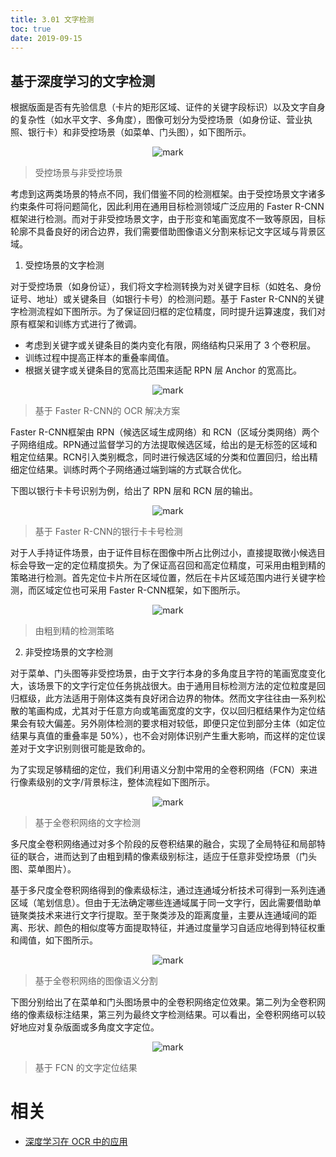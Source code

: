 ```yaml
---
title: 3.01 文字检测
toc: true
date: 2019-09-15
---
```


## 基于深度学习的文字检测

根据版面是否有先验信息（卡片的矩形区域、证件的关键字段标识）以及文字自身的复杂性（如水平文字、多角度），图像可划分为受控场景（如身份证、营业执照、银行卡）和非受控场景（如菜单、门头图），如下图所示。

<center>

![mark](http://images.iterate.site/blog/image/20190915/2by3pP4jbVXS.png?imageslim)

</center>

> 受控场景与非受控场景



考虑到这两类场景的特点不同，我们借鉴不同的检测框架。由于受控场景文字诸多约束条件可将问题简化，因此利用在通用目标检测领域广泛应用的 Faster R-CNN框架进行检测。而对于非受控场景文字，由于形变和笔画宽度不一致等原因，目标轮廓不具备良好的闭合边界，我们需要借助图像语义分割来标记文字区域与背景区域。

1. 受控场景的文字检测

对于受控场景（如身份证），我们将文字检测转换为对关键字目标（如姓名、身份证号、地址）或关键条目（如银行卡号）的检测问题。基于 Faster R-CNN的关键字检测流程如下图所示。为了保证回归框的定位精度，同时提升运算速度，我们对原有框架和训练方式进行了微调。

- 考虑到关键字或关键条目的类内变化有限，网络结构只采用了 3 个卷积层。
- 训练过程中提高正样本的重叠率阈值。
- 根据关键字或关键条目的宽高比范围来适配 RPN 层 Anchor 的宽高比。

<center>

![mark](http://images.iterate.site/blog/image/20190915/vslQIcrQS3FM.png?imageslim)

</center>

> 基于 Faster R-CNN的 OCR 解决方案



Faster R-CNN框架由 RPN（候选区域生成网络）和 RCN（区域分类网络）两个子网络组成。RPN通过监督学习的方法提取候选区域，给出的是无标签的区域和粗定位结果。RCN引入类别概念，同时进行候选区域的分类和位置回归，给出精细定位结果。训练时两个子网络通过端到端的方式联合优化。

下图以银行卡卡号识别为例，给出了 RPN 层和 RCN 层的输出。

<center>

![mark](http://images.iterate.site/blog/image/20190915/lIKY4gge4OQg.png?imageslim)

</center>

> 基于 Faster R-CNN的银行卡卡号检测



对于人手持证件场景，由于证件目标在图像中所占比例过小，直接提取微小候选目标会导致一定的定位精度损失。为了保证高召回和高定位精度，可采用由粗到精的策略进行检测。首先定位卡片所在区域位置，然后在卡片区域范围内进行关键字检测，而区域定位也可采用 Faster R-CNN框架，如下图所示。

<center>

![mark](http://images.iterate.site/blog/image/20190915/LaDUuJgBibxL.png?imageslim)

</center>

> 由粗到精的检测策略



2. 非受控场景的文字检测

对于菜单、门头图等非受控场景，由于文字行本身的多角度且字符的笔画宽度变化大，该场景下的文字行定位任务挑战很大。由于通用目标检测方法的定位粒度是回归框级，此方法适用于刚体这类有良好闭合边界的物体。然而文字往往由一系列松散的笔画构成，尤其对于任意方向或笔画宽度的文字，仅以回归框结果作为定位结果会有较大偏差。另外刚体检测的要求相对较低，即便只定位到部分主体（如定位结果与真值的重叠率是 50%），也不会对刚体识别产生重大影响，而这样的定位误差对于文字识别则很可能是致命的。

为了实现足够精细的定位，我们利用语义分割中常用的全卷积网络（FCN）来进行像素级别的文字/背景标注，整体流程如下图所示。

<center>

![mark](http://images.iterate.site/blog/image/20190915/GjYtx8QGJX8y.png?imageslim)

</center>

> 基于全卷积网络的文字检测


多尺度全卷积网络通过对多个阶段的反卷积结果的融合，实现了全局特征和局部特征的联合，进而达到了由粗到精的像素级别标注，适应于任意非受控场景（门头图、菜单图片）。

基于多尺度全卷积网络得到的像素级标注，通过连通域分析技术可得到一系列连通区域（笔划信息）。但由于无法确定哪些连通域属于同一文字行，因此需要借助单链聚类技术来进行文字行提取。至于聚类涉及的距离度量，主要从连通域间的距离、形状、颜色的相似度等方面提取特征，并通过度量学习自适应地得到特征权重和阈值，如下图所示。

<center>

![mark](http://images.iterate.site/blog/image/20190915/iq5pcWEdkjPN.png?imageslim)

</center>

> 基于全卷积网络的图像语义分割



下图分别给出了在菜单和门头图场景中的全卷积网络定位效果。第二列为全卷积网络的像素级标注结果，第三列为最终文字检测结果。可以看出，全卷积网络可以较好地应对复杂版面或多角度文字定位。

<center>

![mark](http://images.iterate.site/blog/image/20190915/hOBvLpG5OFAE.png?imageslim)

</center>

> 基于 FCN 的文字定位结果



# 相关

- [深度学习在 OCR 中的应用](https://tech.meituan.com/2018/06/29/deep-learning-ocr.html)
